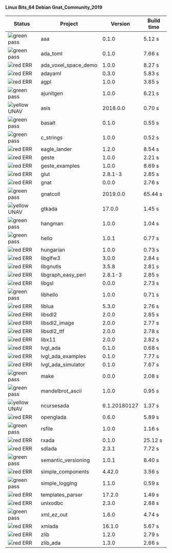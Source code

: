 #### Linux Bits_64 Debian Gnat_Community_2019

| Status | Project | Version | Build time |
| --- | --- | --- | --- |
|![green](https://placehold.it/8/00aa00/000000?text=+) pass | aaa | 0.1.0 |  5.12 s |
|![green](https://placehold.it/8/00aa00/000000?text=+) pass | ada_toml | 0.1.0 |  7.66 s |
|![red](https://placehold.it/8/ff0000/000000?text=+) ERR  | ada_voxel_space_demo | 1.0.0 |  8.27 s |
|![red](https://placehold.it/8/ff0000/000000?text=+) ERR  | adayaml | 0.3.0 |  5.83 s |
|![red](https://placehold.it/8/ff0000/000000?text=+) ERR  | agpl | 1.0.0 |  3.85 s |
|![green](https://placehold.it/8/00aa00/000000?text=+) pass | ajunitgen | 1.0.0 |  6.21 s |
|![yellow](https://placehold.it/8/ffbb00/000000?text=+) UNAV | asis | 2018.0.0 |  0.70 s |
|![green](https://placehold.it/8/00aa00/000000?text=+) pass | basalt | 0.1.0 |  0.55 s |
|![green](https://placehold.it/8/00aa00/000000?text=+) pass | c_strings | 1.0.0 |  0.52 s |
|![red](https://placehold.it/8/ff0000/000000?text=+) ERR  | eagle_lander | 1.2.0 |  8.54 s |
|![red](https://placehold.it/8/ff0000/000000?text=+) ERR  | geste | 1.0.0 |  2.21 s |
|![red](https://placehold.it/8/ff0000/000000?text=+) ERR  | geste_examples | 1.0.0 |  8.69 s |
|![red](https://placehold.it/8/ff0000/000000?text=+) ERR  | glut | 2.8.1-3 |  2.85 s |
|![red](https://placehold.it/8/ff0000/000000?text=+) ERR  | gnat | 0.0.0 |  2.76 s |
|![green](https://placehold.it/8/00aa00/000000?text=+) pass | gnatcoll | 2019.0.0 |  65.44 s |
|![yellow](https://placehold.it/8/ffbb00/000000?text=+) UNAV | gtkada | 17.0.0 |  1.45 s |
|![green](https://placehold.it/8/00aa00/000000?text=+) pass | hangman | 1.0.0 |  1.04 s |
|![green](https://placehold.it/8/00aa00/000000?text=+) pass | hello | 1.0.1 |  0.77 s |
|![red](https://placehold.it/8/ff0000/000000?text=+) ERR  | hungarian | 1.0.0 |  0.73 s |
|![red](https://placehold.it/8/ff0000/000000?text=+) ERR  | libglfw3 | 3.0.0 |  2.84 s |
|![red](https://placehold.it/8/ff0000/000000?text=+) ERR  | libgnutls | 3.5.8 |  2.81 s |
|![red](https://placehold.it/8/ff0000/000000?text=+) ERR  | libgraph_easy_perl | 2.8.1-3 |  2.85 s |
|![red](https://placehold.it/8/ff0000/000000?text=+) ERR  | libgsl | 0.0.0 |  2.73 s |
|![green](https://placehold.it/8/00aa00/000000?text=+) pass | libhello | 1.0.0 |  0.71 s |
|![red](https://placehold.it/8/ff0000/000000?text=+) ERR  | liblua | 5.3.0 |  2.76 s |
|![red](https://placehold.it/8/ff0000/000000?text=+) ERR  | libsdl2 | 2.0.0 |  2.85 s |
|![red](https://placehold.it/8/ff0000/000000?text=+) ERR  | libsdl2_image | 2.0.0 |  2.77 s |
|![red](https://placehold.it/8/ff0000/000000?text=+) ERR  | libsdl2_ttf | 2.0.0 |  2.78 s |
|![red](https://placehold.it/8/ff0000/000000?text=+) ERR  | libx11 | 2.0.0 |  2.82 s |
|![red](https://placehold.it/8/ff0000/000000?text=+) ERR  | lvgl_ada | 0.1.0 |  0.68 s |
|![red](https://placehold.it/8/ff0000/000000?text=+) ERR  | lvgl_ada_examples | 0.1.0 |  7.77 s |
|![red](https://placehold.it/8/ff0000/000000?text=+) ERR  | lvgl_ada_simulator | 0.1.0 |  7.67 s |
|![green](https://placehold.it/8/00aa00/000000?text=+) pass | make | 0.0.0 |  2.08 s |
|![green](https://placehold.it/8/00aa00/000000?text=+) pass | mandelbrot_ascii | 1.0.0 |  0.95 s |
|![yellow](https://placehold.it/8/ffbb00/000000?text=+) UNAV | ncursesada | 6.1.20180127 |  1.37 s |
|![red](https://placehold.it/8/ff0000/000000?text=+) ERR  | openglada | 0.6.0 |  5.89 s |
|![green](https://placehold.it/8/00aa00/000000?text=+) pass | rsfile | 1.0.0 |  1.16 s |
|![red](https://placehold.it/8/ff0000/000000?text=+) ERR  | rxada | 0.1.0 |  25.12 s |
|![red](https://placehold.it/8/ff0000/000000?text=+) ERR  | sdlada | 2.3.1 |  7.72 s |
|![green](https://placehold.it/8/00aa00/000000?text=+) pass | semantic_versioning | 1.0.1 |  8.40 s |
|![red](https://placehold.it/8/ff0000/000000?text=+) ERR  | simple_components | 4.42.0 |  3.56 s |
|![green](https://placehold.it/8/00aa00/000000?text=+) pass | simple_logging | 1.1.0 |  0.59 s |
|![red](https://placehold.it/8/ff0000/000000?text=+) ERR  | templates_parser | 17.2.0 |  1.49 s |
|![red](https://placehold.it/8/ff0000/000000?text=+) ERR  | unixodbc | 2.3.0 |  2.88 s |
|![green](https://placehold.it/8/00aa00/000000?text=+) pass | xml_ez_out | 1.6.0 |  4.74 s |
|![red](https://placehold.it/8/ff0000/000000?text=+) ERR  | xmlada | 16.1.0 |  5.67 s |
|![red](https://placehold.it/8/ff0000/000000?text=+) ERR  | zlib | 1.2.0 |  2.79 s |
|![red](https://placehold.it/8/ff0000/000000?text=+) ERR  | zlib_ada | 1.3.0 |  2.66 s |
